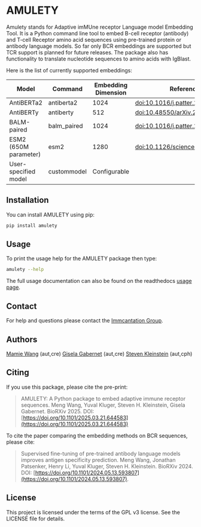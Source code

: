 # AMULETY

Amulety stands for Adaptive imMUne receptor Language model Embedding Tool.
It is a Python command line tool to embed B-cell receptor (antibody) and T-cell Receptor amino acid sequences using pre-trained protein or antibody language models. So far only BCR embeddings are supported but TCR support is planned for future releases. The package also has functionality to translate nucleotide sequences to amino acids with IgBlast.

Here is the list of currently supported embeddings:

| Model                 | Command     | Embedding Dimension | Reference                                                                        |
| --------------------- | ----------- | ------------------- | -------------------------------------------------------------------------------- |
| AntiBERTa2            | antiberta2  | 1024                | [doi:10.1016/j.patter.2022.100513](https://doi.org/10.1016/j.patter.2022.100513) |
| AntiBERTy             | antiberty   | 512                 | [doi:10.48550/arXiv.2112.07782](https://doi.org/10.48550/arXiv.2112.07782)       |
| BALM-paired           | balm_paired | 1024                | [doi:10.1016/j.patter.2024.100967](https://doi.org/10.1016/j.patter.2024.100967) |
| ESM2 (650M parameter) | esm2        | 1280                | [doi:10.1126/science.ade2574](https://doi.org/10.1126/science.ade2574)           |
| User-specified model  | custommodel | Configurable        |                                                                                  |

## Installation

You can install AMULETY using pip:

```bash
pip install amulety
```

## Usage

To print the usage help for the AMULETY package then type:

```bash
amulety --help
```

The full usage documentation can also be found on the readthedocs [usage page](https://amulety.readthedocs.io/en/latest/usage.html).

## Contact

For help and questions please contact the [Immcantation Group](mailto:immcantation@googlegroups.com).

## Authors

[Mamie Wang](https://github.com/mamie) (aut,cre)
[Gisela Gabernet](https://github.com/ggabernet) (aut,cre)
[Steven Kleinstein](mailto:steven.kleinstein@yale.edu) (aut,cph)

## Citing

If you use this package, please cite the pre-print:

> AMULETY: A Python package to embed adaptive immune receptor sequences.
> Meng Wang, Yuval Kluger, Steven H. Kleinstein, Gisela Gabernet.
> BioRXiv 2025. DOI: [https://doi.org/10.1101/2025.03.21.644583](https://doi.org/10.1101/2025.03.21.644583)

To cite the paper comparing the embedding methods on BCR sequences, please cite:

> Supervised fine-tuning of pre-trained antibody language models improves antigen specificity prediction.
> Meng Wang, Jonathan Patsenker, Henry Li, Yuval Kluger, Steven H. Kleinstein.
> BioRXiv 2024. DOI: [https://doi.org/10.1101/2024.05.13.593807](https://doi.org/10.1101/2024.05.13.593807).

## License

This project is licensed under the terms of the GPL v3 license. See the LICENSE file for details.
